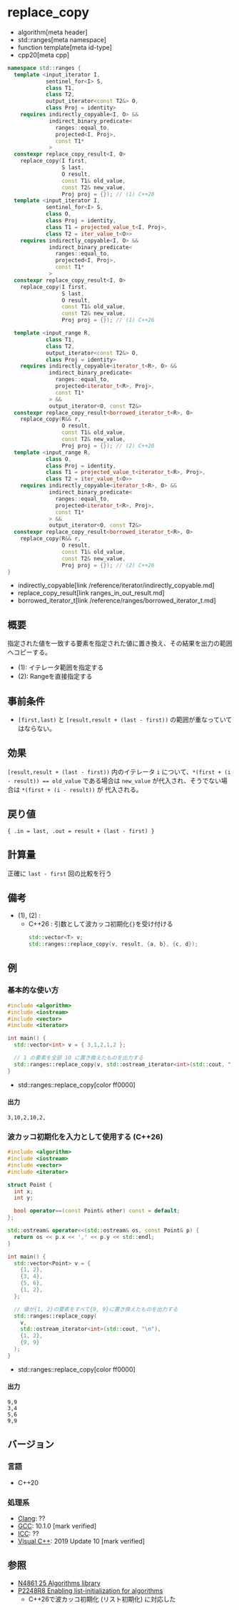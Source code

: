 # replace_copy
* algorithm[meta header]
* std::ranges[meta namespace]
* function template[meta id-type]
* cpp20[meta cpp]

```cpp
namespace std::ranges {
  template <input_iterator I,
            sentinel_for<I> S,
            class T1,
            class T2,
            output_iterator<const T2&> O,
            class Proj = identity>
    requires indirectly_copyable<I, O> &&
             indirect_binary_predicate<
               ranges::equal_to,
               projected<I, Proj>,
               const T1*
             >
  constexpr replace_copy_result<I, O>
    replace_copy(I first,
                 S last,
                 O result,
                 const T1& old_value,
                 const T2& new_value,
                 Proj proj = {}); // (1) C++20
  template <input_iterator I,
            sentinel_for<I> S,
            class O,
            class Proj = identity,
            class T1 = projected_value_t<I, Proj>,
            class T2 = iter_value_t<O>>
    requires indirectly_copyable<I, O> &&
             indirect_binary_predicate<
               ranges::equal_to,
               projected<I, Proj>,
               const T1*
             >
  constexpr replace_copy_result<I, O>
    replace_copy(I first,
                 S last,
                 O result,
                 const T1& old_value,
                 const T2& new_value,
                 Proj proj = {}); // (1) C++26

  template <input_range R,
            class T1,
            class T2,
            output_iterator<const T2&> O,
            class Proj = identity>
    requires indirectly_copyable<iterator_t<R>, O> &&
             indirect_binary_predicate<
               ranges::equal_to,
               projected<iterator_t<R>, Proj>,
               const T1*
             > &&
             output_iterator<O, const T2&>
  constexpr replace_copy_result<borrowed_iterator_t<R>, O>
    replace_copy(R&& r,
                 O result,
                 const T1& old_value,
                 const T2& new_value,
                 Proj proj = {}); // (2) C++20
  template <input_range R,
            class O,
            class Proj = identity,
            class T1 = projected_value_t<iterator_t<R>, Proj>,
            class T2 = iter_value_t<O>>
    requires indirectly_copyable<iterator_t<R>, O> &&
             indirect_binary_predicate<
               ranges::equal_to,
               projected<iterator_t<R>, Proj>,
               const T1*
             > &&
             output_iterator<O, const T2&>
  constexpr replace_copy_result<borrowed_iterator_t<R>, O>
    replace_copy(R&& r,
                 O result,
                 const T1& old_value,
                 const T2& new_value,
                 Proj proj = {}); // (2) C++26
}
```
* indirectly_copyable[link /reference/iterator/indirectly_copyable.md]
* replace_copy_result[link ranges_in_out_result.md]
* borrowed_iterator_t[link /reference/ranges/borrowed_iterator_t.md]

## 概要
指定された値を一致する要素を指定された値に置き換え、その結果を出力の範囲へコピーする。

- (1): イテレータ範囲を指定する
- (2): Rangeを直接指定する

## 事前条件
- `[first,last)` と `[result,result + (last - first))` の範囲が重なっていてはならない。


## 効果
`[result,result + (last - first))` 内のイテレータ `i` について、`*(first + (i - result)) == old_value` である場合は `new_value` が代入され、そうでない場合は `*(first + (i - result))` が 代入される。


## 戻り値
`{ .in = last, .out = result + (last - first) }`


## 計算量
正確に `last - first` 回の比較を行う


## 備考
- (1), (2) :
    - C++26 : 引数として波カッコ初期化`{}`を受け付ける
        ```cpp
        std::vector<T> v;
        std::ranges::replace_copy(v, result, {a, b}, {c, d});
        ```


## 例
### 基本的な使い方
```cpp example
#include <algorithm>
#include <iostream>
#include <vector>
#include <iterator>

int main() {
  std::vector<int> v = { 3,1,2,1,2 };

  // 1 の要素を全部 10 に置き換えたものを出力する
  std::ranges::replace_copy(v, std::ostream_iterator<int>(std::cout, ","), 1, 10);
}
```
* std::ranges::replace_copy[color ff0000]

#### 出力
```
3,10,2,10,2,
```

### 波カッコ初期化を入力として使用する (C++26)
```cpp example
#include <algorithm>
#include <iostream>
#include <vector>
#include <iterator>

struct Point {
  int x;
  int y;

  bool operator==(const Point& other) const = default;
};

std::ostream& operator<<(std::ostream& os, const Point& p) {
  return os << p.x << ',' << p.y << std::endl;
}

int main() {
  std::vector<Point> v = {
    {1, 2},
    {3, 4},
    {5, 6},
    {1, 2},
  };

  // 値が{1, 2}の要素をすべて{9, 9}に置き換えたものを出力する
  std::ranges::replace_copy(
    v,
    std::ostream_iterator<int>(std::cout, "\n"),
    {1, 2},
    {9, 9}
  );
}
```
* std::ranges::replace_copy[color ff0000]

#### 出力
```
9,9
3,4
5,6
9,9
```

## バージョン
### 言語
- C++20

### 処理系
- [Clang](/implementation.md#clang): ??
- [GCC](/implementation.md#gcc): 10.1.0 [mark verified]
- [ICC](/implementation.md#icc): ??
- [Visual C++](/implementation.md#visual_cpp): 2019 Update 10 [mark verified]

## 参照
- [N4861 25 Algorithms library](https://timsong-cpp.github.io/cppwp/n4861/algorithms)
- [P2248R8 Enabling list-initialization for algorithms](https://open-std.org/jtc1/sc22/wg21/docs/papers/2024/p2248r8.html)
    - C++26で波カッコ初期化 (リスト初期化) に対応した
